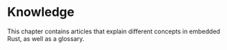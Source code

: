 # Knowledge

This chapter contains articles that explain different concepts in embedded Rust, as well as a glossary. 


